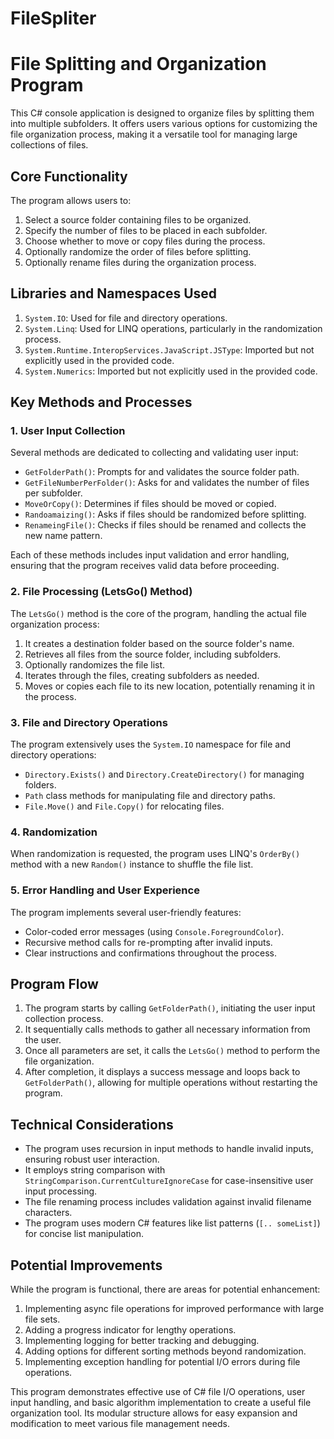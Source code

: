# FileSpliter
# File Splitting and Organization Program

This C# console application is designed to organize files by splitting them into multiple subfolders. It offers users various options for customizing the file organization process, making it a versatile tool for managing large collections of files.

## Core Functionality

The program allows users to:
1. Select a source folder containing files to be organized.
2. Specify the number of files to be placed in each subfolder.
3. Choose whether to move or copy files during the process.
4. Optionally randomize the order of files before splitting.
5. Optionally rename files during the organization process.

## Libraries and Namespaces Used

1. `System.IO`: Used for file and directory operations.
2. `System.Linq`: Used for LINQ operations, particularly in the randomization process.
3. `System.Runtime.InteropServices.JavaScript.JSType`: Imported but not explicitly used in the provided code.
4. `System.Numerics`: Imported but not explicitly used in the provided code.

## Key Methods and Processes

### 1. User Input Collection

Several methods are dedicated to collecting and validating user input:

- `GetFolderPath()`: Prompts for and validates the source folder path.
- `GetFileNumberPerFolder()`: Asks for and validates the number of files per subfolder.
- `MoveOrCopy()`: Determines if files should be moved or copied.
- `Randoamaizing()`: Asks if files should be randomized before splitting.
- `RenameingFile()`: Checks if files should be renamed and collects the new name pattern.

Each of these methods includes input validation and error handling, ensuring that the program receives valid data before proceeding.

### 2. File Processing (LetsGo() Method)

The `LetsGo()` method is the core of the program, handling the actual file organization process:

1. It creates a destination folder based on the source folder's name.
2. Retrieves all files from the source folder, including subfolders.
3. Optionally randomizes the file list.
4. Iterates through the files, creating subfolders as needed.
5. Moves or copies each file to its new location, potentially renaming it in the process.

### 3. File and Directory Operations

The program extensively uses the `System.IO` namespace for file and directory operations:

- `Directory.Exists()` and `Directory.CreateDirectory()` for managing folders.
- `Path` class methods for manipulating file and directory paths.
- `File.Move()` and `File.Copy()` for relocating files.

### 4. Randomization

When randomization is requested, the program uses LINQ's `OrderBy()` method with a new `Random()` instance to shuffle the file list.

### 5. Error Handling and User Experience

The program implements several user-friendly features:
- Color-coded error messages (using `Console.ForegroundColor`).
- Recursive method calls for re-prompting after invalid inputs.
- Clear instructions and confirmations throughout the process.

## Program Flow

1. The program starts by calling `GetFolderPath()`, initiating the user input collection process.
2. It sequentially calls methods to gather all necessary information from the user.
3. Once all parameters are set, it calls the `LetsGo()` method to perform the file organization.
4. After completion, it displays a success message and loops back to `GetFolderPath()`, allowing for multiple operations without restarting the program.

## Technical Considerations

- The program uses recursion in input methods to handle invalid inputs, ensuring robust user interaction.
- It employs string comparison with `StringComparison.CurrentCultureIgnoreCase` for case-insensitive user input processing.
- The file renaming process includes validation against invalid filename characters.
- The program uses modern C# features like list patterns (`[.. someList]`) for concise list manipulation.

## Potential Improvements

While the program is functional, there are areas for potential enhancement:
1. Implementing async file operations for improved performance with large file sets.
2. Adding a progress indicator for lengthy operations.
3. Implementing logging for better tracking and debugging.
4. Adding options for different sorting methods beyond randomization.
5. Implementing exception handling for potential I/O errors during file operations.

This program demonstrates effective use of C# file I/O operations, user input handling, and basic algorithm implementation to create a useful file organization tool. Its modular structure allows for easy expansion and modification to meet various file management needs.
